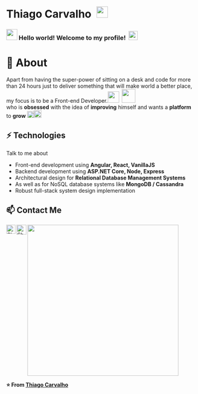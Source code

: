# Thiago Carvalho &nbsp;<img src="https://github.com/TheDudeThatCode/TheDudeThatCode/blob/master/Assets/Mario_Hello_Big.gif" width="30px">

### <img src="https://github.com/TheDudeThatCode/TheDudeThatCode/blob/master/Assets/Hi.gif" width="29px"> Hello world! Welcome to my profile! &nbsp;<img src="https://github.com/TheDudeThatCode/TheDudeThatCode/blob/master/Assets/Earth.gif" width="24px">

# 🧐 About
Apart from having the super-power of sitting on a desk and code for more than 24 hours just to deliver something that will make world a better place, my focus is to be a Front-end Developer.<img src="https://github.com/TheDudeThatCode/TheDudeThatCode/blob/master/Assets/Developer.gif" width="30px"> &nbsp;<img src="https://github.com/TheDudeThatCode/TheDudeThatCode/blob/master/Assets/Designer.gif" width="36px"><br>who is <b>obsessed</b>
    with the idea of <b>improving</b> himself and wants a <b>platform</b> to 
    <b>grow</b> <img src="https://github.com/TheDudeThatCode/TheDudeThatCode/blob/master/Assets/Rocket.gif" width="18px"><img src="https://github.com/TheDudeThatCode/TheDudeThatCode/blob/master/Assets/Medal.gif" width="20px">

## ⚡ Technologies
Talk to me about
- Front-end development using **Angular, React, VanillaJS**
- Backend development using **ASP.NET Core, Node, Express**
- Architectural design for **Relational Database Management Systems** 
- As well as for NoSQL database systems like **MongoDB / Cassandra**
- Robust full-stack system design implementation

## 📫 Contact Me


<p>
  <a href="https://in.linkedin.com/in/thiagocarvalhofrontend/">
    <img align="left" alt="Shubhamdeep Jha | Linkedin" width="24px" src="https://github.com/TheDudeThatCode/TheDudeThatCode/blob/master/Assets/Linkedin.svg" />
  </a>
   <a href="mailto:thiagotcs.dev@gmail.com">
    <img align="left" alt="Shubhamdeep Jha | Gmail" width="26px" src="https://github.com/TheDudeThatCode/TheDudeThatCode/blob/master/Assets/Gmail.svg" />
  </a>
</p>
<img align="center"  width="400px" src="https://github.com/thiagotcs/octocat-Thiago/blob/master/octocat-Thiago.png" />
<br>


**⭐️ From [Thiago Carvalho](https://github.com/thiagotcs/thiagotcs)**

